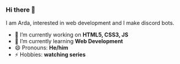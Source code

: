 ### Hi there 👋
I am Arda, interested in web development and I make discord bots.

- 🔭 I’m currently working on **HTML5, CSS3, JS**
- 🌱 I’m currently learning **Web Development**
- 😄 Pronouns: **He/him**
- ⚡ Hobbies: **watching series** 
